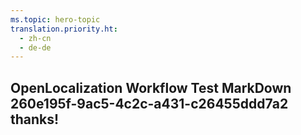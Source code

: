 ```yaml
---
ms.topic: hero-topic
translation.priority.ht: 
  - zh-cn
  - de-de
---
```

## OpenLocalization Workflow Test MarkDown 260e195f-9ac5-4c2c-a431-c26455ddd7a2 thanks!
